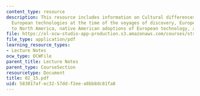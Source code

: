 ```yaml
---
content_type: resource
description: This resource includes information on Cultural differences/cultural exchanges,
  European technologies at the time of the voyages of discovery, European adaptations
  to North America, native American adoptions of European technology, and Yankee traits.
file: https://ol-ocw-studio-app-production.s3.amazonaws.com/courses/sts-001-technology-in-american-history-spring-2006/583017afec3257ddf2eea8bb8dc81fa8_02_15.pdf
file_type: application/pdf
learning_resource_types:
- Lecture Notes
ocw_type: OCWFile
parent_title: Lecture Notes
parent_type: CourseSection
resourcetype: Document
title: 02_15.pdf
uid: 583017af-ec32-57dd-f2ee-a8bb8dc81fa8
---
```

